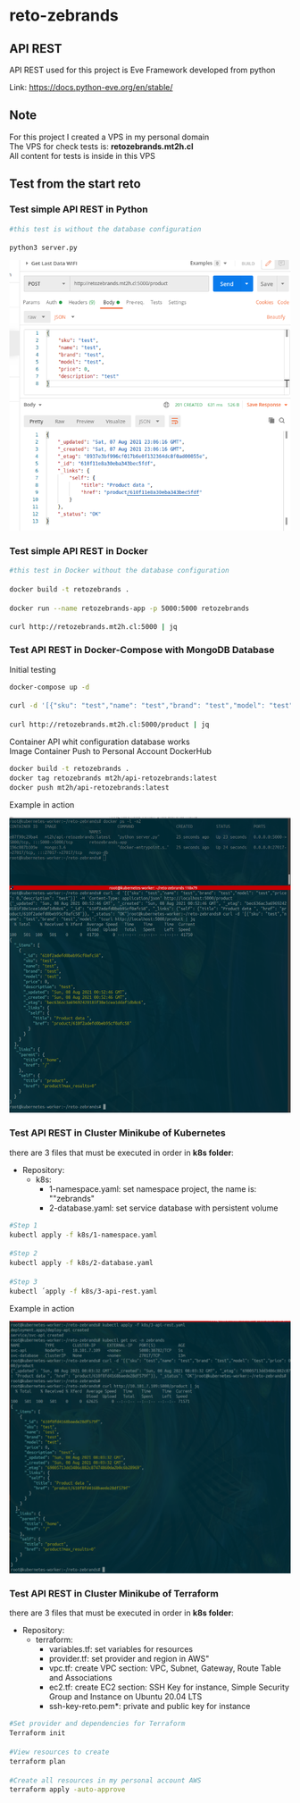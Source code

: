 # reto-zebrands

## API REST

API REST used for this project is Eve Framework developed from python

Link: https://docs.python-eve.org/en/stable/

## Note

For this project I created a VPS in my personal domain<br/>
The VPS for check tests is: **retozebrands.mt2h.cl**<br/>
All content for tests is inside in this VPS 

## Test from the start reto 

### Test simple API REST in Python

```bash
#this test is without the database configuration 

python3 server.py
```

![API_REST_Python](./img/api_simple_test.png)

### Test simple API REST in Docker

```bash
#this test in Docker without the database configuration

docker build -t retozebrands .

docker run --name retozebrands-app -p 5000:5000 retozebrands

curl http://retozebrands.mt2h.cl:5000 | jq
```

### Test API REST in Docker-Compose with MongoDB Database

Initial testing

```bash
docker-compose up -d

curl -d '[{"sku": "test","name": "test","brand": "test","model": "test","price": 0,"description": "test"}]' -H 'Content-Type: application/json' http://retozebrands.mt2h.cl:5000/product

curl http://retozebrands.mt2h.cl:5000/product | jq
```

Container API whit configuration database works<br/>
Image Container Push to Personal Account DockerHub

```bash
docker build -t retozebrands .
docker tag retozebrands mt2h/api-retozebrands:latest
docker push mt2h/api-retozebrands:latest
```

Example in action

![Docker-Compose](./img/docker-compose.png)

### Test API REST in Cluster Minikube of Kubernetes

there are 3 files that must be executed in order in **k8s folder**:

- Repository:
	+ k8s:
		- 1-namespace.yaml: set namespace project, the name is: ""zebrands"
		- 2-database.yaml: set service database with persistent volume

```bash
#Step 1
kubectl apply -f k8s/1-namespace.yaml

#Step 2
kubectl apply -f k8s/2-database.yaml

#Step 3
kubectl ´apply -f k8s/3-api-rest.yaml

```

Example in action

![Service_Kubernetes](./img/service_api_k8s.png)

### Test API REST in Cluster Minikube of Terraform

there are 3 files that must be executed in order in **k8s folder**:

- Repository:
	+ terraform:
		- variables.tf: set variables for resources
		- provider.tf: set provider and region in AWS"
		- vpc.tf: create VPC section: VPC, Subnet, Gateway, Route Table and Associations
		- ec2.tf: create EC2 section: SSH Key for instance, Simple Security Group and Instance on Ubuntu 20.04 LTS
		- ssh-key-reto.pem*: private and public key for instance

```bash
#Set provider and dependencies for Terraform
Terraform init

#View resources to create
terraform plan

#Create all resources in my personal account AWS
terraform apply -auto-approve

```